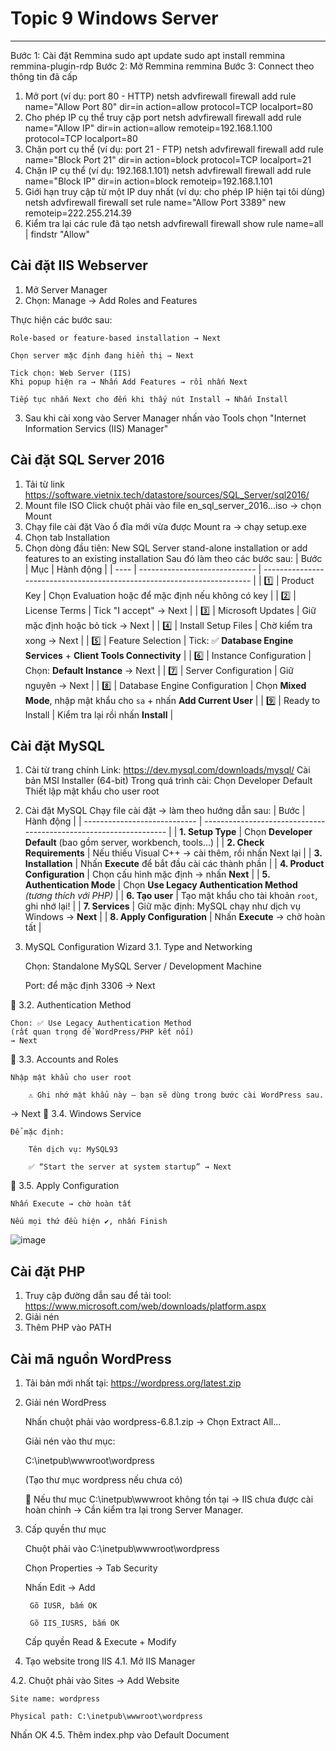 # Topic 9 Windows Server
---
 Bước 1: Cài đặt Remmina
 sudo apt update
sudo apt install remmina remmina-plugin-rdp
Bước 2: Mở Remmina
remmina
Bước 3: Connect theo thông tin đã cấp
1. Mở port (ví dụ: port 80 - HTTP)
netsh advfirewall firewall add rule name="Allow Port 80" dir=in action=allow protocol=TCP localport=80
2. Cho phép IP cụ thể truy cập port
netsh advfirewall firewall add rule name="Allow IP" dir=in action=allow remoteip=192.168.1.100 protocol=TCP localport=80
3. Chặn port cụ thể (ví dụ: port 21 - FTP)
netsh advfirewall firewall add rule name="Block Port 21" dir=in action=block protocol=TCP localport=21
4. Chặn IP cụ thể (ví dụ: 192.168.1.101)
netsh advfirewall firewall add rule name="Block IP" dir=in action=block remoteip=192.168.1.101
5. Giới hạn truy cập từ một IP duy nhất (ví dụ: cho phép IP hiện tại tôi dùng)
netsh advfirewall firewall set rule name="Allow Port 3389" new remoteip=222.255.214.39
6. Kiểm tra lại các rule đã tạo
netsh advfirewall firewall show rule name=all | findstr "Allow"
## Cài đặt IIS Webserver
1. Mở Server Manager
2. Chọn: Manage → Add Roles and Features

Thực hiện các bước sau:

    Role-based or feature-based installation → Next

    Chọn server mặc định đang hiển thị → Next

    Tick chọn: Web Server (IIS)
    Khi popup hiện ra → Nhấn Add Features → rồi nhấn Next

    Tiếp tục nhấn Next cho đến khi thấy nút Install → Nhấn Install
3. Sau khi cài xong vào Server Manager nhấn vào Tools chọn "Internet Information Servics (IIS) Manager"
## Cài đặt SQL Server 2016 
1. Tải từ link https://software.vietnix.tech/datastore/sources/SQL_Server/sql2016/
2. Mount file ISO
Click chuột phải vào file en_sql_server_2016...iso → chọn Mount
4. Chạy file cài đặt
Vào ổ đĩa mới vừa được Mount ra → chạy setup.exe
5. Chọn tab Installation
6. Chọn dòng đầu tiên:
New SQL Server stand-alone installation or add features to an existing installation
Sau đó làm theo các bước sau:
| Bước | Mục                           | Hành động                                                               |
| ---- | ----------------------------- | ----------------------------------------------------------------------- |
| 1️⃣  | Product Key                   | Chọn Evaluation hoặc để mặc định nếu không có key                       |
| 2️⃣  | License Terms                 | Tick "I accept" → Next                                                  |
| 3️⃣  | Microsoft Updates             | Giữ mặc định hoặc bỏ tick → Next                                        |
| 4️⃣  | Install Setup Files           | Chờ kiểm tra xong → Next                                                |
| 5️⃣  | Feature Selection             | Tick: ✅ **Database Engine Services** + **Client Tools Connectivity**    |
| 6️⃣  | Instance Configuration        | Chọn: **Default Instance** → Next                                       |
| 7️⃣  | Server Configuration          | Giữ nguyên → Next                                                       |
| 8️⃣  | Database Engine Configuration | Chọn **Mixed Mode**, nhập mật khẩu cho `sa` + nhấn **Add Current User** |
| 9️⃣  | Ready to Install              | Kiểm tra lại rồi nhấn **Install**                                       |
## Cài đặt MySQL
1. Cài từ trang chính
Link: https://dev.mysql.com/downloads/mysql/
Cài bản MSI Installer (64-bit)
Trong quá trình cài:
    Chọn Developer Default
    Thiết lập mật khẩu cho user root
2. Cài đặt MySQL
Chạy file cài đặt → làm theo hướng dẫn sau:
| Bước                         | Hành động                                                         |
| ---------------------------- | ----------------------------------------------------------------- |
| **1. Setup Type**            | Chọn **Developer Default** (bao gồm server, workbench, tools...)  |
| **2. Check Requirements**    | Nếu thiếu Visual C++ → cài thêm, rồi nhấn Next lại                |
| **3. Installation**          | Nhấn **Execute** để bắt đầu cài các thành phần                    |
| **4. Product Configuration** | Chọn cấu hình mặc định → nhấn **Next**                            |
| **5. Authentication Mode**   | Chọn **Use Legacy Authentication Method** *(tương thích với PHP)* |
| **6. Tạo user**              | Tạo mật khẩu cho tài khoản `root`, ghi nhớ lại!                   |
| **7. Services**              | Giữ mặc định: MySQL chạy như dịch vụ Windows → **Next**           |
| **8. Apply Configuration**   | Nhấn **Execute** → chờ hoàn tất                                   |
3.  MySQL Configuration Wizard
 3.1. Type and Networking

    Chọn: Standalone MySQL Server / Development Machine

    Port: để mặc định 3306 → Next

🔹 3.2. Authentication Method

    Chọn: ✅ Use Legacy Authentication Method
    (rất quan trọng để WordPress/PHP kết nối)
    → Next

🔹 3.3. Accounts and Roles

    Nhập mật khẩu cho user root

        ⚠️ Ghi nhớ mật khẩu này — bạn sẽ dùng trong bước cài WordPress sau.

→ Next
🔹 3.4. Windows Service

    Để mặc định:

        Tên dịch vụ: MySQL93

        ✅ “Start the server at system startup” → Next

🔹 3.5. Apply Configuration

    Nhấn Execute → chờ hoàn tất

    Nếu mọi thứ đều hiện ✔️, nhấn Finish
![image](https://github.com/user-attachments/assets/bb9109fc-5921-4436-90ef-b056217acddd)
## Cài đặt PHP
1. Truy cập đường dẫn sau để tải tool:
https://www.microsoft.com/web/downloads/platform.aspx
2. Giải nén
3. Thêm PHP vào PATH
## Cài mã nguồn WordPress
1. Tải bản mới nhất tại: https://wordpress.org/latest.zip
2. Giải nén WordPress

    Nhấn chuột phải vào wordpress-6.8.1.zip → Chọn Extract All...

    Giải nén vào thư mục:

    C:\inetpub\wwwroot\wordpress

    (Tạo thư mục wordpress nếu chưa có)

    📌 Nếu thư mục C:\inetpub\wwwroot không tồn tại → IIS chưa được cài hoàn chỉnh → Cần kiểm tra lại trong Server Manager.
3. Cấp quyền thư mục

    Chuột phải vào C:\inetpub\wwwroot\wordpress

    Chọn Properties → Tab Security

    Nhấn Edit → Add

        Gõ IUSR, bấm OK

        Gõ IIS_IUSRS, bấm OK

    Cấp quyền Read & Execute + Modify
4. Tạo website trong IIS
4.1. Mở IIS Manager

4.2. Chuột phải vào Sites → Add Website

    Site name: wordpress

    Physical path: C:\inetpub\wwwroot\wordpress

Nhấn OK
4.5. Thêm index.php vào Default Document
   
